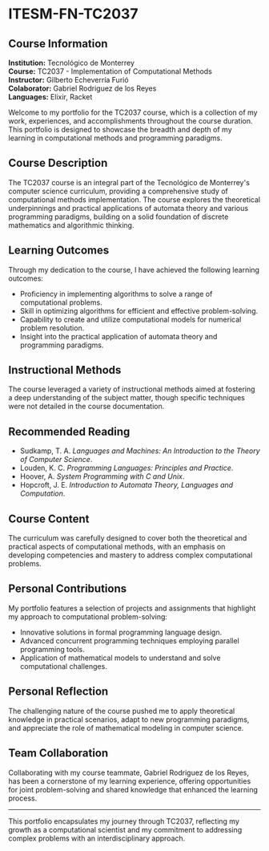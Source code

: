 # ITESM-FN-TC2037

## Course Information
**Institution:** Tecnológico de Monterrey  
**Course:** TC2037 - Implementation of Computational Methods  
**Instructor:** Gilberto Echeverría Furió  
**Colaborator:** Gabriel Rodriguez de los Reyes  
**Languages:** Elixir, Racket  

Welcome to my portfolio for the TC2037 course, which is a collection of my work, experiences, and accomplishments throughout the course duration. This portfolio is designed to showcase the breadth and depth of my learning in computational methods and programming paradigms.

## Course Description
The TC2037 course is an integral part of the Tecnológico de Monterrey's computer science curriculum, providing a comprehensive study of computational methods implementation. The course explores the theoretical underpinnings and practical applications of automata theory and various programming paradigms, building on a solid foundation of discrete mathematics and algorithmic thinking.

## Learning Outcomes
Through my dedication to the course, I have achieved the following learning outcomes:

- Proficiency in implementing algorithms to solve a range of computational problems.
- Skill in optimizing algorithms for efficient and effective problem-solving.
- Capability to create and utilize computational models for numerical problem resolution.
- Insight into the practical application of automata theory and programming paradigms.

## Instructional Methods
The course leveraged a variety of instructional methods aimed at fostering a deep understanding of the subject matter, though specific techniques were not detailed in the course documentation.

## Recommended Reading
- Sudkamp, T. A. _Languages and Machines: An Introduction to the Theory of Computer Science_.
- Louden, K. C. _Programming Languages: Principles and Practice_.
- Hoover, A. _System Programming with C and Unix_.
- Hopcroft, J. E. _Introduction to Automata Theory, Languages and Computation_.

## Course Content
The curriculum was carefully designed to cover both the theoretical and practical aspects of computational methods, with an emphasis on developing competencies and mastery to address complex computational problems.

## Personal Contributions
My portfolio features a selection of projects and assignments that highlight my approach to computational problem-solving:

- Innovative solutions in formal programming language design.
- Advanced concurrent programming techniques employing parallel programming tools.
- Application of mathematical models to understand and solve computational challenges.

## Personal Reflection
The challenging nature of the course pushed me to apply theoretical knowledge in practical scenarios, adapt to new programming paradigms, and appreciate the role of mathematical modeling in computer science.

## Team Collaboration
Collaborating with my course teammate, Gabriel Rodriguez de los Reyes, has been a cornerstone of my learning experience, offering opportunities for joint problem-solving and shared knowledge that enhanced the learning process.

---

This portfolio encapsulates my journey through TC2037, reflecting my growth as a computational scientist and my commitment to addressing complex problems with an interdisciplinary approach.
